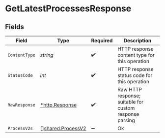 # GetLatestProcessesResponse


## Fields

| Field                                                         | Type                                                          | Required                                                      | Description                                                   |
| ------------------------------------------------------------- | ------------------------------------------------------------- | ------------------------------------------------------------- | ------------------------------------------------------------- |
| `ContentType`                                                 | *string*                                                      | :heavy_check_mark:                                            | HTTP response content type for this operation                 |
| `StatusCode`                                                  | *int*                                                         | :heavy_check_mark:                                            | HTTP response status code for this operation                  |
| `RawResponse`                                                 | [*http.Response](https://pkg.go.dev/net/http#Response)        | :heavy_check_mark:                                            | Raw HTTP response; suitable for custom response parsing       |
| `ProcessV2s`                                                  | [][shared.ProcessV2](../../../pkg/models/shared/processv2.md) | :heavy_minus_sign:                                            | Ok                                                            |